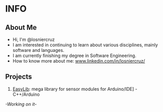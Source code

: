 # **INFO**

## About Me 
- Hi, I'm @losniercruz
- I am interested in continuing to learn about various disciplines, mainly software and languages.
- I am currently finishing my degree in Software Engineering.
- How to know more about me: www.linkedin.com/in/losniercruz/

## Projects

1. [EasyLib](https://github.com/losniercruz/EasyLib): mega library for sensor modules for Arduino/IDE] - C++/Arduino

*-Working on it-*
